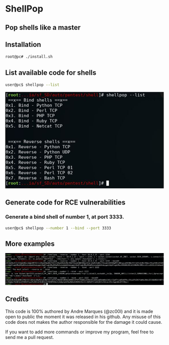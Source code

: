 # ShellPop
## Pop shells like a master

## Installation
```bash
root@pc# ./install.sh
```

## List available code for shells
```bash
user@pc$ shellpop --list
```
![Image1](img/photo2.JPG)


## Generate code for RCE vulnerabilities

### Generate a bind shell of number 1, at port 3333.
```bash
user@pc$ shellpop --number 1 --bind --port 3333
```


## More examples
![Image2](img/photo1.jpg)

## Credits

This code is 100% authored by Andre Marques (@zc00l) and it is made open to public the moment
it was released in his github. Any misuse of this code does not makes the author responsible
for the damage it could cause.

If you want to add more commands or improve my program, feel free to send me a pull request.
